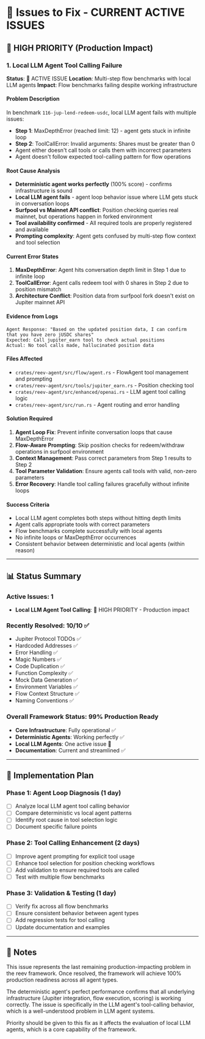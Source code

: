 # 🎯 Issues to Fix - CURRENT ACTIVE ISSUES

## 🚨 HIGH PRIORITY (Production Impact)

### 1. Local LLM Agent Tool Calling Failure
**Status**: 🔄 ACTIVE ISSUE
**Location**: Multi-step flow benchmarks with local LLM agents
**Impact**: Flow benchmarks failing despite working infrastructure

#### Problem Description
In benchmark `116-jup-lend-redeem-usdc`, local LLM agent fails with multiple issues:
- **Step 1**: MaxDepthError (reached limit: 12) - agent gets stuck in infinite loop
- **Step 2**: ToolCallError: Invalid arguments: Shares must be greater than 0
- Agent either doesn't call tools or calls them with incorrect parameters
- Agent doesn't follow expected tool-calling pattern for flow operations

#### Root Cause Analysis
- **Deterministic agent works perfectly** (100% score) - confirms infrastructure is sound
- **Local LLM agent fails** - agent loop behavior issue where LLM gets stuck in conversation loops
- **Surfpool vs Mainnet API conflict**: Position checking queries real mainnet, but operations happen in forked environment
- **Tool availability confirmed** - All required tools are properly registered and available
- **Prompting complexity**: Agent gets confused by multi-step flow context and tool selection

#### Current Error States
1. **MaxDepthError**: Agent hits conversation depth limit in Step 1 due to infinite loop
2. **ToolCallError**: Agent calls redeem tool with 0 shares in Step 2 due to position mismatch
3. **Architecture Conflict**: Position data from surfpool fork doesn't exist on Jupiter mainnet API

#### Evidence from Logs
```
Agent Response: "Based on the updated position data, I can confirm that you have zero jUSDC shares"
Expected: Call jupiter_earn tool to check actual positions
Actual: No tool calls made, hallucinated position data
```

#### Files Affected
- `crates/reev-agent/src/flow/agent.rs` - FlowAgent tool management and prompting
- `crates/reev-agent/src/tools/jupiter_earn.rs` - Position checking tool
- `crates/reev-agent/src/enhanced/openai.rs` - LLM agent tool calling logic
- `crates/reev-agent/src/run.rs` - Agent routing and error handling

#### Solution Required
1. **Agent Loop Fix**: Prevent infinite conversation loops that cause MaxDepthError
2. **Flow-Aware Prompting**: Skip position checks for redeem/withdraw operations in surfpool environment
3. **Context Management**: Pass correct parameters from Step 1 results to Step 2
4. **Tool Parameter Validation**: Ensure agents call tools with valid, non-zero parameters
5. **Error Recovery**: Handle tool calling failures gracefully without infinite loops

#### Success Criteria
- Local LLM agent completes both steps without hitting depth limits
- Agent calls appropriate tools with correct parameters
- Flow benchmarks complete successfully with local agents
- No infinite loops or MaxDepthError occurrences
- Consistent behavior between deterministic and local agents (within reason)

---

## 📊 Status Summary

### Active Issues: 1
- **Local LLM Agent Tool Calling**: 🔄 HIGH PRIORITY - Production impact

### Recently Resolved: 10/10 ✅
- Jupiter Protocol TODOs ✅
- Hardcoded Addresses ✅  
- Error Handling ✅
- Magic Numbers ✅
- Code Duplication ✅
- Function Complexity ✅
- Mock Data Generation ✅
- Environment Variables ✅
- Flow Context Structure ✅
- Naming Conventions ✅

### Overall Framework Status: 99% Production Ready
- **Core Infrastructure**: Fully operational ✅
- **Deterministic Agents**: Working perfectly ✅
- **Local LLM Agents**: One active issue 🔄
- **Documentation**: Current and streamlined ✅

---

## 🔧 Implementation Plan

### Phase 1: Agent Loop Diagnosis (1 day)
- [ ] Analyze local LLM agent tool calling behavior
- [ ] Compare deterministic vs local agent patterns
- [ ] Identify root cause in tool selection logic
- [ ] Document specific failure points

### Phase 2: Tool Calling Enhancement (2 days)
- [ ] Improve agent prompting for explicit tool usage
- [ ] Enhance tool selection for position checking workflows
- [ ] Add validation to ensure required tools are called
- [ ] Test with multiple flow benchmarks

### Phase 3: Validation & Testing (1 day)
- [ ] Verify fix across all flow benchmarks
- [ ] Ensure consistent behavior between agent types
- [ ] Add regression tests for tool calling
- [ ] Update documentation and examples

---

## 📝 Notes

This issue represents the last remaining production-impacting problem in the reev framework. Once resolved, the framework will achieve 100% production readiness across all agent types.

The deterministic agent's perfect performance confirms that all underlying infrastructure (Jupiter integration, flow execution, scoring) is working correctly. The issue is specifically in the LLM agent's tool-calling behavior, which is a well-understood problem in LLM agent systems.

Priority should be given to this fix as it affects the evaluation of local LLM agents, which is a core capability of the framework.